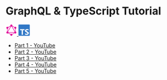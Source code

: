 # GraphQL & TypeScript Tutorial  
  
<a href="https://graphql.org/">
  <img width="30px" height="30px" src="https://raw.githubusercontent.com/willjw3/willjw3/main/icons/graphql.svg" />
</a>
<a href="https://www.typescriptlang.org/">
  <img width="30px" height="30px" src="https://raw.githubusercontent.com/willjw3/willjw3/main/icons/typescript.svg" />
</a>

- [Part 1 - YouTube](https://youtu.be/NfqDaFN2bnA) 
- [Part 2 - YouTube](https://youtu.be/2MBYrIxYU1E) 
- [Part 3 - YouTube](https://youtu.be/YudkjAsZJk0) 
- [Part 4 - YouTube](https://youtu.be/gt2Z6zAGtc8)
- [Part 5 - YouTube](https://youtu.be/hjQ61H_7YwM)
